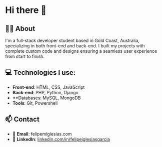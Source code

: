 # Hi there 👋

## 👨‍💻 About 
I'm a full-stack developer student based in Gold Coast, Australia, specializing in both front-end and back-end.
I built my projects with complete custom code and designs ensuring a seamless user experience from start to finish.

## 💻 Technologies I use:
- **Front-end**: HTML, CSS, JavaScript
- **Back-end**: PHP, Python, Django
- **Databases: MySQL, MongoDB
- **Tools**: Git, Powershell

## 📫 Contact
- 📧 **Email**: felipemiglesias.com
- 💼 **LinkedIn**: [linkedin.com/in/felipeiglesiasgarcia](https://www.linkedin.com/in/felipeiglesiasgarcia/)

